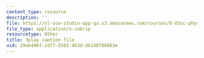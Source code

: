 ```yaml
---
content_type: resource
description: ''
file: https://ol-ocw-studio-app-qa.s3.amazonaws.com/courses/8-03sc-physics-iii-vibrations-and-waves-fall-2016/29ab496f2d775583963ddb148f86863e_I0YACDaY-ww.vtt
file_type: application/x-subrip
resourcetype: Other
title: 3play caption file
uid: 29ab496f-2d77-5583-963d-db148f86863e
---
```


